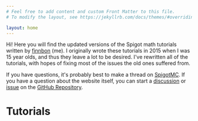 ```yaml
---
# Feel free to add content and custom Front Matter to this file.
# To modify the layout, see https://jekyllrb.com/docs/themes/#overriding-theme-defaults

layout: home
---
```


Hi! Here you will find the updated versions of the Spigot math tutorials written by [finnbon](https://www.spigotmc.org/members/finnbon.37739/) (me). I originally wrote these tutorials in 2015 when I was 15 year olds, and thus they leave a lot to be desired. I've rewritten all of the tutorials, with hopes of fixing most of the issues the old ones suffered from.

If you have questions, it's probably best to make a thread on [SpigotMC](https://www.spigotmc.org/forums/spigot-plugin-development.52/). If you have a question about the website itself, you can start a [discussion](https://github.com/FinnBueno/Spigot-Math-Tutorials/discussions) or [issue](https://github.com/FinnBueno/Spigot-Math-Tutorials/issues) on the [GitHub Repository](https://github.com/FinnBueno/Spigot-Math-Tutorials/).

# Tutorials